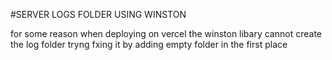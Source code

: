 #SERVER LOGS FOLDER USING WINSTON

for some reason when deploying on vercel the winston libary cannot create the log folder
tryng fxing it by adding empty folder in the first place